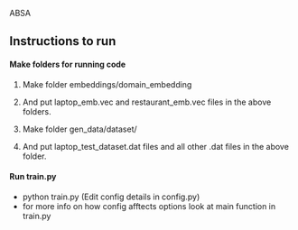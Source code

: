 ABSA

## Instructions to run 
#### Make folders for running code 
1. Make folder embeddings/domain_embedding
2. And put laptop_emb.vec and restaurant_emb.vec files in the above folders.

1. Make folder gen_data/dataset/
2. And put laptop_test_dataset.dat files and all other .dat files in the above folder.

#### Run train.py
- python train.py (Edit config details in config.py)
- for more info on how config afftects options look at main function in train.py
